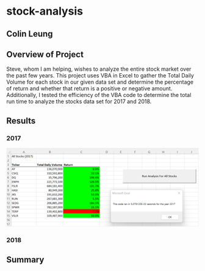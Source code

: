 # stock-analysis
## Colin Leung

## Overview of Project
Steve, whom I am helping, wishes to analyze the entire stock market over the past few years. This project uses VBA in Excel to gather the Total Daily Volume for each stock in our given data set and determine the percentage of return and whether that return is a positive or negative amount. Additionally, I tested the efficiency of the VBA code to determine the total run time to analyze the stocks data set for 2017 and 2018.

## Results
### 2017
![VBA_Challenge_2017](VBA_Challenge_2017.png)

### 2018

## Summary
